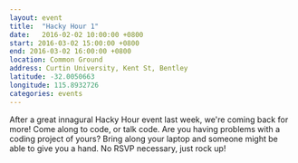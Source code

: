 ```yaml
---
layout: event
title:  "Hacky Hour 1"
date:   2016-02-02 10:00:00 +0800
start: 2016-03-02 15:00:00 +0800
end: 2016-03-02 16:00:00 +0800
location: Common Ground
address: Curtin University, Kent St, Bentley
latitude: -32.0050663
longitude: 115.8932726
categories: events
---
```


After a great innagural Hacky Hour event last week, we're coming back
for more! Come along to code, or talk code. Are you having problems
with a coding project of yours? Bring along your laptop and someone
might be able to give you a hand. No RSVP necessary, just rock up!
